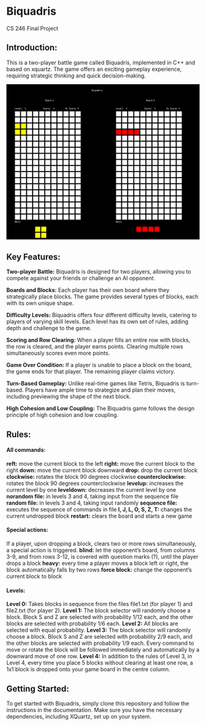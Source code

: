 # Biquadris
CS 246 Final Project

## Introduction:
This is a two-player battle game called Biquadris, implemented in C++ and based on xquartz.  The game offers an exciting gameplay experience, requiring strategic thinking and quick decision-making.

![Alt Text](view.png)

## Key Features:

**Two-player Battle:** Biquadris is designed for two players, allowing you to compete against your friends or challenge an AI opponent.

**Boards and Blocks:** Each player has their own board where they strategically place blocks.  The game provides several types of blocks, each with its own unique shape.

**Difficulty Levels:** Biquadris offers four different difficulty levels, catering to players of varying skill levels.  Each level has its own set of rules, adding depth and challenge to the game.

**Scoring and Row Clearing:** When a player fills an entire row with blocks, the row is cleared, and the player earns points.  Clearing multiple rows simultaneously scores even more points.

**Game Over Condition:** If a player is unable to place a block on the board, the game ends for that player.  The remaining player claims victory.

**Turn-Based Gameplay:** Unlike real-time games like Tetris, Biquadris is turn-based.  Players have ample time to strategize and plan their moves, including previewing the shape of the next block.

**High Cohesion and Low Coupling:** The Biquadris game follows the design principle of high cohesion and low coupling. 


## Rules:
#### All commands: 
**reft:** move the current block to the left
**right:** move the current block to the right
**down:** move the current block downward
**drop:** drop the current block
**clockwise:** rotates the block 90 degrees clockwise
**counterclockwise:** rotates the block 90 degrees counterclockwise
**levelup:** increases the current level by one
**leveldown:** decreases the current level by one
**norandom file:** in levels 3 and 4, taking input from the sequence file
**random file:** in levels 3 and 4, taking input randomly
**sequence file:** executes the sequence of commands in file
**I, J, L, O, S, Z, T:** changes the current undropped block
**restart:** clears the board and starts a new game

#### Special actions: 
If a player, upon dropping a block, clears two or more rows simultaneously, a special action is triggered.
**blind:** let the opponent’s board, from columns 3-9, and from rows 3-12, is covered with question marks (?), until the player drops a block
**heavy:** every time a player moves a block left or right, the block automatically falls by two rows
**force block:** change the opponent’s current block to block

#### Levels: 
**Level 0:** 
Takes blocks in sequence from the files file1.txt (for player 1) and file2.txt (for player 2).
**Level 1:**
The block selector will randomly choose a block. Block S and Z are selected with probability 1/12 each, and the other blocks are selected with probability 1/6 each.
**Level 2:**
All blocks are selected with equal probability.
**Level 3:**
The block selector will randomly choose a block. Block S and Z are selected with probability 2/9 each, and the other blocks are selected with probability 1/9 each.
Every command to move or rotate the block will be followed immediately and automatically by a downward move of one row.
**Level 4:**
In addition to the rules of Level 3, in Level 4, every time you place 5 blocks without clearing at least one row, a 1x1 block is dropped onto your game board in the centre column.


## Getting Started:

To get started with Biquadris, simply clone this repository and follow the instructions in the documentation.  Make sure you have the necessary dependencies, including XQuartz, set up on your system.
